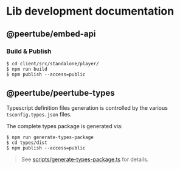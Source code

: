 # Lib development documentation

## @peertube/embed-api

### Build & Publish

```
$ cd client/src/standalone/player/
$ npm run build
$ npm publish --access=public
```

## @peertube/peertube-types

Typescript definition files generation is controlled by the various `tsconfig.types.json` files.

The complete types package is generated via:

```
$ npm run generate-types-package
$ cd types/dist
$ npm publish --access=public
```

> See [scripts/generate-types-package.ts](scripts/generate-types-package.ts) for details.
